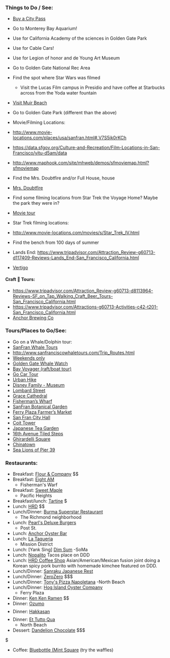 ### Things to Do / See:

- [Buy a City Pass](https://www.tripadvisor.com/AttractionProductDetail?product=2640SFO_TR&d=527436&aidSuffix=xsell&partner=Viator)
 - Go to Monterey Bay Aquarium!
 - Use for California Academy of the sciences in Golden Gate Park
 - Use for Cable Cars!
 - Use for Legion of honor and de Young Art Museum

- Go to Golden Gate National Rec Area
- Find the spot where Star Wars was filmed
  - Visit the Lucas Film campus in Presidio and have coffee at Starbucks across from the Yoda water fountain
- [Visit Muir Beach](https://www.tripadvisor.com/AttractionProductDetail?product=2660SFOMUI1&d=124638&aidSuffix=xsell&partner=Viator) 
- Go to Golden Gate Park (different than the above)

- Movie/Filming Locations:
 - http://www.movie-locations.com/places/usa/sanfran.html#.V7S5ik0rKCh 
 - https://data.sfgov.org/Culture-and-Recreation/Film-Locations-in-San-Francisco/yitu-d5am/data
 - http://www.maphook.com/site/mhweb/demos/sfmoviemap.html?sfmoviemap 
 - Find the Mrs. Doubtfire and/or Full House, house
  - [Mrs. Doubtfire](http://www.movie-locations.com/movies/m/mrsdoubtfire.html#.V7S5rk0rKCg)
 - Find some filming locations from Star Trek the Voyage Home? Maybe the park they were in?
 - [Movie tour](https://www.tripadvisor.com/Attraction_Review-g60713-d797856-Reviews-San_Francisco_Movie_Tours-San_Francisco_California.html)
 - Star Trek filming locations:
  - http://www.movie-locations.com/movies/s/Star_Trek_IV.html 
  - Find the bench from 100 days of summer
  - Lands End: https://www.tripadvisor.com/Attraction_Review-g60713-d117409-Reviews-Lands_End-San_Francisco_California.html
  - [Vertigo](http://www.sfgate.com/entertainment/article/Vertigo-s-San-Francisco-locations-3277933.php)

#### Craft :beer: Tours: 
 - https://www.tripadvisor.com/Attraction_Review-g60713-d8113964-Reviews-SF_on_Tap_Walking_Craft_Beer_Tours-San_Francisco_California.html 
 - https://www.tripadvisor.com/Attractions-g60713-Activities-c42-t201-San_Francisco_California.html 
 - [Anchor Brewing Co](https://www.tripadvisor.com/Attraction_Review-g60713-d1009199-Reviews-Anchor_Brewing_Company-San_Francisco_California.html)

### Tours/Places to Go/See:
- Go on a Whale/Dolphin tour:
 - [SanFran Whale Tours](http://www.sanfranciscowhaletours.com/)
  - http://www.sanfranciscowhaletours.com/Trip_Routes.html
 - [Weekends only](http://www.oceanicsociety.org/whale-watching/farallons)
 - [Golden Gate Whale Watch](https://www.sfbaywhalewatching.com/about-us.html) 
 - [Bay Voyager (raft/boat tour)](https://www.tripadvisor.com/Attraction_Review-g60713-d3171289-Reviews-Bay_Voyager-San_Francisco_California.html) 
- [Go Car Tour](https://www.tripadvisor.com/AttractionProductDetail?product=3472GOCAR&d=562111&aidSuffix=xsell&partner=Viator) 
- [Urban Hike](https://www.tripadvisor.com/AttractionProductDetail?product=6032JUNGLE&d=105363&aidSuffix=xsell&partner=Viator)
- [Disney Family - Museum](https://www.tripadvisor.com/Attraction_Review-g60713-d1556974-Reviews-Walt_Disney_Family_Museum-San_Francisco_California.html)
- [Lombard Street](https://www.tripadvisor.com/Attraction_Review-g60713-d106232-Reviews-Lombard_Street-San_Francisco_California.html)
- [Grace Cathedral](https://www.tripadvisor.com/Attraction_Review-g60713-d116450-Reviews-Grace_Cathedral-San_Francisco_California.html)
- [Fisherman’s Wharf](https://www.tripadvisor.com/Attraction_Review-g60713-d108678-Reviews-Fisherman_s_Wharf-San_Francisco_California.html)
- [SanFran Botanical Garden](https://www.tripadvisor.com/Attraction_Review-g60713-d104952-Reviews-San_Francisco_Botanical_Garden-San_Francisco_California.html) 
- [Ferry Plaza Farmer’s Market](https://www.tripadvisor.com/Attraction_Review-g60713-d282299-Reviews-Ferry_Plaza_Farmer_s_Market-San_Francisco_California.html)
- [San Fran City Hall](https://www.tripadvisor.com/Attraction_Review-g60713-d144407-Reviews-San_Francisco_City_Hall-San_Francisco_California.html)
- [Coit Tower](https://www.tripadvisor.com/Attraction_Review-g60713-d104674-Reviews-Coit_Tower-San_Francisco_California.html)
- [Japanese Tea Garden](https://www.tripadvisor.com/Attraction_Review-g60713-d142415-Reviews-Japanese_Tea_Garden-San_Francisco_California.html)
- [16th Avenue Tiled Steps](https://www.tripadvisor.com/Attraction_Review-g60713-d3440316-Reviews-16th_Avenue_Tiled_Steps-San_Francisco_California.html)
- [Ghirardelli Square](https://www.tripadvisor.com/Attraction_Review-g60713-d104680-Reviews-Ghirardelli_Square-San_Francisco_California.html)
- [Chinatown](https://www.tripadvisor.com/Attraction_Review-g60713-d108679-Reviews-Chinatown-San_Francisco_California.html)
- [Sea Lions of Pier 39](https://www.tripadvisor.com/Attraction_Review-g60713-d6352219-Reviews-Sea_Lion_Center-San_Francisco_California.html)


### Restaurants:
- Breakfast: [Flour & Company](http://www.flourandco.com/) $$
- Breakfast: [Eight AM](https://www.tripadvisor.com/Restaurant_Review-g60713-d8122118-Reviews-Eight_Am-San_Francisco_California.html)
   - Fisherman's Warf
- Breakfast: [Sweet Maple](https://www.tripadvisor.com/Restaurant_Review-g60713-d2225127-Reviews-Sweet_Maple-San_Francisco_California.html)
   - Pacific Heights
- Breakfast/lunch: [Tartine](https://foursquare.com/v/tartine-bakery/42814b00f964a52002221fe3) $
- Lunch: [HRD](https://www.yelp.com/biz/hrd-san-francisco-4) $$
- Lunch/Dinner: [Burma Superstar Restaurant](https://www.tripadvisor.com/Restaurant_Review-g60713-d367027-Reviews-Burma_Superstar_Restaurant-San_Francisco_California.html) 
  - The Richmond neighborhood
- Lunch: [Pearl's Deluxe Burgers](https://www.tripadvisor.com/Restaurant_Review-g60713-d1013186-Reviews-Pearl_s_Deluxe_Burgers-San_Francisco_California.html)
  - Post St.
- Lunch: [Anchor Oyster Bar](https://www.tripadvisor.com/Restaurant_Review-g60713-d368799-Reviews-Anchor_Oyster_Bar_Seafood_Market-San_Francisco_California.html)
- Lunch: [La Taqueria](https://www.tripadvisor.com/Restaurant_Review-g60713-d360056-Reviews-La_Taqueria-San_Francisco_California.html)
  - Mission District
- Lunch: [Yank Sing] [Dim Sum](https://www.tripadvisor.com/Restaurant_Review-g60713-d360106-Reviews-Yank_Sing_Stevenson_St-San_Francisco_California.html)
  -SoMa
- Lunch: [Nopalito](http://www.tvfoodmaps.com/restaurant/CA/San-Francisco/Nopalito) Tacos place on DDD
- Lunch: [HRD Coffee Shop](http://www.tvfoodmaps.com/restaurant/CA/San-Francisco/HRD-Coffee-Shop) Asian/American/Mexican fusion joint doing a Korean spicy pork burrito with homemade kimchee featured on DDD.
- Lunch/Dinner: [Sanraku Japanese Rest](https://www.tripadvisor.com/Restaurant_Review-g60713-d360133-Reviews-Sanraku_Japanese_Restaurant-San_Francisco_California.html) 
- Lunch/Dinner: [ZeroZero](http://www.zerozerosf.com/) $$$
- Lunch/Dinner: [Tony's Pizza Napoletana](https://www.tripadvisor.com/Restaurant_Review-g60713-d1645853-Reviews-Tony_s_Pizza_Napoletana-San_Francisco_California.html)
  -North Beach
- Lunch/Dinner: [Hog Island Oyster Company](https://www.tripadvisor.com/Restaurant_Review-g60713-d353960-Reviews-Hog_Island_Oyster_Company-San_Francisco_California.html)
  - Ferry Plaza
- Dinner: [Ken Ken Ramen](https://foursquare.com/kenkenramen) $$
- Dinner: [Ozumo](https://www.yelp.com/biz/ozumo-san-francisco) $$$$
- Dinner: [Hakkasan](http://hakkasan.com/locations/hakkasan-san-francisco/) $$$$
- Dinner: [Et Tutto Qua](https://www.tripadvisor.com/Restaurant_Review-g60713-d659954-Reviews-E_Tutto_Qua-San_Francisco_California.html)
   - North Beach
- Dessert: [Dandelion Chocolate](https://www.dandelionchocolate.com/) $$$

$
- Coffee: [Bluebottle (Mint Square](https://foursquare.com/v/blue-bottle-coffee/5579b87c498e975f3be98a1e) (try the waffles)
